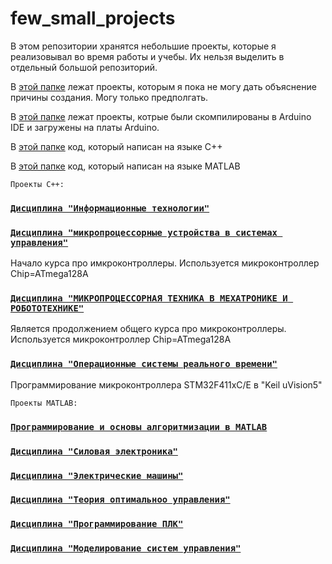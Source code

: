 # few_small_projects
 В этом репозитории хранятся небольшие проекты, которые я реализовывал во время работы и учебы. Их нельзя выделить в отдельный большой репозиторий.

В [этой папке](whithout_explanation) лежат проекты, которым я пока не могу дать объяснение причины создания. Могу только предполгать.

В [этой папке](arduino_board/README.md) лежат проекты, котрые были скомпилированы в Arduino IDE и загружены на платы Arduino.

В [этой папке](C++code/) код, который написан на языке C++

В [этой папке](matlab/) код, который написан на языке MATLAB

	Проекты C++:

### [`Дисциплина "Информационные технологии"`](C++code/cproj_IT/README.md)

### [`Дисциплина "микропроцессорные устройства в системах управления"`](C++code/MBCS/README.md)

Начало курса про имкроконтроллеры. Используется микроконтроллер Chip=ATmega128A

### [`Дисциплина "МИКРОПРОЦЕССОРНАЯ ТЕХНИКА В МЕХАТРОНИКЕ И РОБОТОТЕХНИКЕ"`](C++code/MTinM&R/README.md)

Является продолжением общего курса про микроконтроллеры. Используется микроконтроллер Chip=ATmega128A

### [`Дисциплина "Операционные системы реального времени"`](C++code/RTOS/README.md)

Программирование микроконтроллера STM32F411xC/E в "Keil uVision5" 

	Проекты MATLAB:

### [`Программирование и основы алгоритмизации в MATLAB`](matlab/P&BoA/README.md)

### [`Дисциплина "Силовая электроника"`](matlab/power_electronic/README.md)

### [`Дисциплина "Электрические машины"`](matlab/electrical_machines/README.md)

### [`Дисциплина "Теория оптимальноо управления"`](matlab/optimal_control_theory/README.md)

### [`Дисциплина "Программирование ПЛК"`](matlab/programmable_logic_controllers/README.md)

### [`Дисциплина "Моделирование систем управления"`](matlab/SCS/README.md)